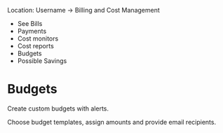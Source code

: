 Location: Username -> Billing and Cost Management

- See Bills
- Payments
- Cost monitors
- Cost reports
- Budgets
- Possible Savings

# Budgets

Create custom budgets with alerts.

Choose budget templates, assign amounts and provide email recipients. 